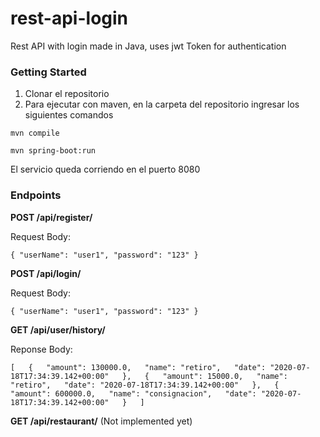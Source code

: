# rest-api-login
Rest API with login made in Java, uses jwt Token for authentication

### Getting Started
1. Clonar el repositorio
2. Para ejecutar con maven, en la carpeta del repositorio ingresar los siguientes comandos 

  `mvn compile`
  
  `mvn spring-boot:run`
  
 El servicio queda corriendo en el puerto 8080


### Endpoints

**POST /api/register/**

Request Body:

`{
    "userName": "user1",
    "password": "123"
}`

**POST /api/login/**

Request Body:

`{
    "userName": "user1",
    "password": "123"
}`


**GET /api/user/history/**

Reponse Body:

`[  
    {  
        "amount": 130000.0,  
        "name": "retiro",  
        "date": "2020-07-18T17:34:39.142+00:00"  
    },  
    {  
        "amount": 15000.0,  
        "name": "retiro",  
        "date": "2020-07-18T17:34:39.142+00:00"  
    },  
    {  
        "amount": 600000.0,  
        "name": "consignacion",  
        "date": "2020-07-18T17:34:39.142+00:00"  
    }  
]`

**GET /api/restaurant/** (Not implemented yet)






